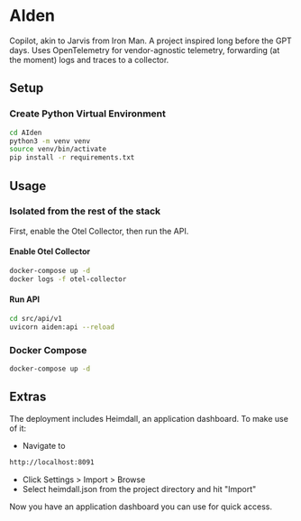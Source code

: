 # AIden

Copilot, akin to Jarvis from Iron Man. A project inspired long before the GPT days. Uses OpenTelemetry for vendor-agnostic telemetry, forwarding (at the moment) logs and traces to a collector.

## Setup

### Create Python Virtual Environment

```bash
cd AIden
python3 -m venv venv
source venv/bin/activate
pip install -r requirements.txt
```

## Usage

### Isolated from the rest of the stack

First, enable the Otel Collector, then run the API.

#### Enable Otel Collector

```bash
docker-compose up -d
docker logs -f otel-collector
```
#### Run API

```bash
cd src/api/v1
uvicorn aiden:api --reload
```

### Docker Compose

```bash
docker-compose up -d
```

## Extras

The deployment includes Heimdall, an application dashboard. To make use of it:

 - Navigate to
```bash
http://localhost:8091
```
 - Click Settings > Import > Browse
 - Select heimdall.json from the project directory and hit "Import"

 Now you have an application dashboard you can use for quick access.
